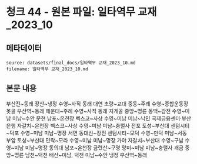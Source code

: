 # 청크 44 - 원본 파일: 일타역무 교재_2023_10

## 메타데이터

```
source: datasets/final_docs/일타역무 교재_2023_10.md
filename: 일타역무 교재_2023_10.md
```

## 본문 내용

부산진~동래 장산~냉정 수영~사직 동래 대연 초량~교대 중동~주례 수영~종합운동장 못골 부산역~동래 해운대~주례 수영~사직 동래 지게골 중앙~명륜 동백~감전 수영~미남 미남~수안 문현 남포~온천장 벡스코~사상 수영~미남 미남~낙민 국제금융센터·부산은행 자갈치~온천장 벡스코~사상 수영~미남 미남~충렬사 전포 토성~부산대 센텀시티~덕포 수영~미남 미남~명장 서면 동대신~장전 센텀시티~모덕 수영~만덕 미남~서동 부암 토성~부산대 민락~모라 수영~미남 미남~명장 가야 자갈치~부산대 수영~구남 수영~미남 미남~명장 동의대 남포~온천장 금련산~구명 망미~미남 미남~충렬사 개금 중앙~명륜 남천~덕천 배산~미남, 덕천 미남~수안 냉정 부산역~동래